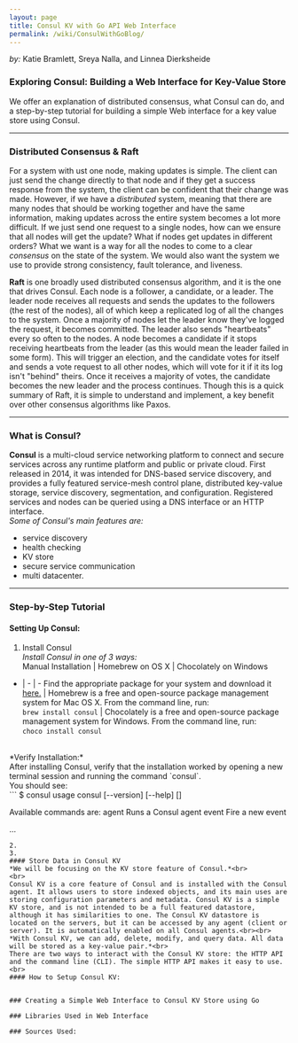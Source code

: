 ```yaml
---
layout: page
title: Consul KV with Go API Web Interface
permalink: /wiki/ConsulWithGoBlog/
---
```


*by:* Katie Bramlett, Sreya Nalla, and Linnea Dierksheide

### Exploring Consul: Building a Web Interface for Key-Value Store

We offer an explanation of distributed consensus, what Consul can do, and a step-by-step tutorial for building a simple Web interface for a key value store using Consul.

---

### Distributed Consensus & Raft
For a system with ust one node, making updates is simple. The client can just send the change directly to that node and if they get a success response from the system, the client can be confident that their change was made. However, if we have a *distributed* system, meaning that there are many nodes that should be working together and have the same information, making updates across the entire system becomes a lot more difficult. If we just send one request to a single nodes, how can we ensure that all nodes will get the update? What if nodes get updates in different orders? What we want is a way for all the nodes to come to a clear *consensus* on the state of the system. We would also want the system we use to provide strong consistency, fault tolerance, and liveness.


**Raft** is one broadly used distributed consensus algorithm, and it is the one that drives Consul. Each node is a follower, a candidate, or a leader. The leader node receives all requests and sends the updates to the followers (the rest of the nodes), all of which keep a replicated log of all the changes to the system. Once a majority of nodes let the leader know they've logged the request, it becomes committed. The leader also sends "heartbeats" every so often to the nodes. A node becomes a candidate if it stops receiving heartbeats from the leader (as this would mean the leader failed in some form). This will trigger an election, and the candidate votes for itself and sends a vote request to all other nodes, which will vote for it if it its log isn't "behind" theirs. Once it receives a majority of votes, the candidate becomes the new leader and the process continues. Though this is a quick summary of Raft, it is simple to understand and implement, a key benefit over other consensus algorithms like Paxos.

---

### What is Consul?
**Consul** is a multi-cloud service networking platform to connect and secure services across any runtime platform and public or private cloud. First released in 2014, it was intended for DNS-based service discovery, and provides a fully featured service-mesh control plane, distributed key-value storage, service discovery, segmentation, and configuration. Registered services and nodes can be queried using a DNS interface or an HTTP interface.<br> 
*Some of Consul's main features are:*
- service discovery
- health checking
- KV store
- secure service communication
- multi datacenter. <br> 

--- 

### Step-by-Step Tutorial
#### Setting Up Consul:
1. Install Consul<br>
*Install Consul in one of 3 ways:*<br>
 Manual Installation | Homebrew on OS X | Chocolately on Windows
- | - | -
Find the appropriate package for your system and download it <br>[here.](https://www.consul.io/downloads.html) | Homebrew is a free and open-source package management system for Mac OS X. From the command line, run:<br>`brew install consul` | Chocolately is a free and open-source package management system for Windows. From the command line, run:<br>`choco install consul`
<br>
*Verify Installation:*<br>
After installing Consul, verify that the installation worked by opening a new terminal session and running the command `consul`.<br>
You should see:<br>
```
$ consul
usage consul [--version] [--help] <command> [<args>]

Available commands are:
    agent          Runs a Consul agent
    event          Fire a new event

...
```
2. 
3. 
#### Store Data in Consul KV
*We will be focusing on the KV store feature of Consul.*<br>
<br>
Consul KV is a core feature of Consul and is installed with the Consul agent. It allows users to store indexed objects, and its main uses are storing configuration parameters and metadata. Consul KV is a simple KV store, and is not intended to be a full featured datastore, although it has similarities to one. The Consul KV datastore is located on the servers, but it can be accessed by any agent (client or server). It is automatically enabled on all Consul agents.<br><br>
*With Consul KV, we can add, delete, modify, and query data. All data will be stored as a key-value pair.*<br>
There are two ways to interact with the Consul KV store: the HTTP API and the command line (CLI). The simple HTTP API makes it easy to use.<br>
#### How to Setup Consul KV:


### Creating a Simple Web Interface to Consul KV Store using Go 

### Libraries Used in Web Interface

### Sources Used:

